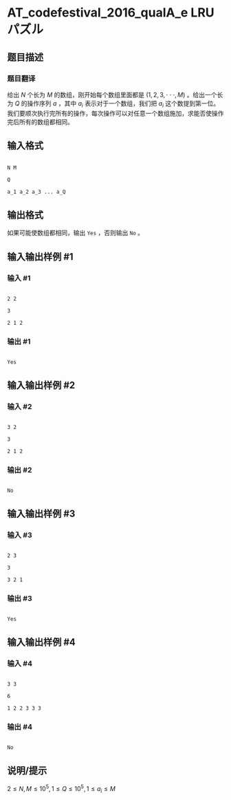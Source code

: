 # AT_codefestival_2016_qualA_e LRU パズル

## 题目描述

### 题目翻译
给出 $N$ 个长为 $M$ 的数组，刚开始每个数组里面都是 $(1,2,3,\cdot\cdot\cdot,M)$ 。给出一个长为 $Q$ 的操作序列 $a$ ，其中 $a_i$ 表示对于一个数组，我们把 $a_i$ 这个数提到第一位。我们要顺次执行完所有的操作，每次操作可以对任意一个数组施加，求能否使操作完后所有的数组都相同。

## 输入格式

```
N M 
Q
a_1 a_2 a_3 ... a_Q
```

## 输出格式

如果可能使数组都相同，输出 `Yes` ，否则输出 `No` 。

## 输入输出样例 #1

### 输入 #1

```
2 2
3
2 1 2
```

### 输出 #1

```
Yes
```

## 输入输出样例 #2

### 输入 #2

```
3 2
3
2 1 2
```

### 输出 #2

```
No
```

## 输入输出样例 #3

### 输入 #3

```
2 3
3
3 2 1
```

### 输出 #3

```
Yes
```

## 输入输出样例 #4

### 输入 #4

```
3 3
6
1 2 2 3 3 3
```

### 输出 #4

```
No
```

## 说明/提示

$2\le N,M\le10^5,1\le Q\le10^5,1\le a_i\le M$